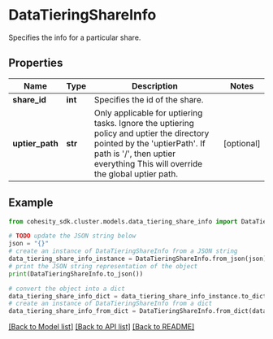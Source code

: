 # DataTieringShareInfo

Specifies the info for a particular share.

## Properties

Name | Type | Description | Notes
------------ | ------------- | ------------- | -------------
**share_id** | **int** | Specifies the id of the share. | 
**uptier_path** | **str** | Only applicable for uptiering tasks. Ignore the uptiering policy and uptier the directory pointed by the &#39;uptierPath&#39;. If path is &#39;/&#39;, then uptier everything  This will override the global uptier path. | [optional] 

## Example

```python
from cohesity_sdk.cluster.models.data_tiering_share_info import DataTieringShareInfo

# TODO update the JSON string below
json = "{}"
# create an instance of DataTieringShareInfo from a JSON string
data_tiering_share_info_instance = DataTieringShareInfo.from_json(json)
# print the JSON string representation of the object
print(DataTieringShareInfo.to_json())

# convert the object into a dict
data_tiering_share_info_dict = data_tiering_share_info_instance.to_dict()
# create an instance of DataTieringShareInfo from a dict
data_tiering_share_info_from_dict = DataTieringShareInfo.from_dict(data_tiering_share_info_dict)
```
[[Back to Model list]](../README.md#documentation-for-models) [[Back to API list]](../README.md#documentation-for-api-endpoints) [[Back to README]](../README.md)



